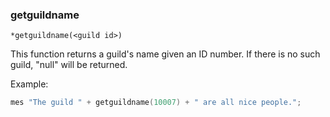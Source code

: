 ### getguildname
```
*getguildname(<guild id>)
```

This function returns a guild's name given an ID number. If there is no such
guild, "null" will be returned.

Example:
```c
mes "The guild " + getguildname(10007) + " are all nice people.";
```

